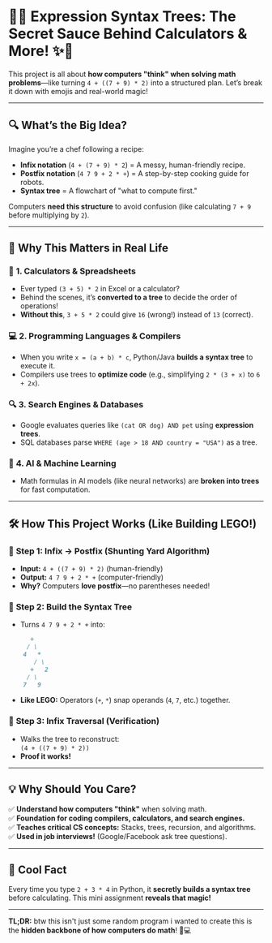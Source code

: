 # 🌳✨ **Expression Syntax Trees: The Secret Sauce Behind Calculators & More!** ✨🌳  

This project is all about **how computers "think" when solving math problems**—like turning `4 + ((7 + 9) * 2)` into a structured plan. Let’s break it down with emojis and real-world magic!  

---

## 🔍 **What’s the Big Idea?**  

Imagine you’re a chef following a recipe:

- **Infix notation** (`4 + (7 + 9) * 2`) = A messy, human-friendly recipe.  
- **Postfix notation** (`4 7 9 + 2 * +`) = A step-by-step cooking guide for robots.  
- **Syntax tree** = A flowchart of "what to compute first."  

Computers **need this structure** to avoid confusion (like calculating `7 + 9` before multiplying by `2`).  

---

## 🌟 **Why This Matters in Real Life**  

### 🧮 **1. Calculators & Spreadsheets**

- Ever typed `(3 + 5) * 2` in Excel or a calculator?  
- Behind the scenes, it’s **converted to a tree** to decide the order of operations!  
- **Without this**, `3 + 5 * 2` could give `16` (wrong!) instead of `13` (correct).  

### 💻 **2. Programming Languages & Compilers**

- When you write `x = (a + b) * c`, Python/Java **builds a syntax tree** to execute it.  
- Compilers use trees to **optimize code** (e.g., simplifying `2 * (3 + x)` to `6 + 2x`).  

### 🔍 **3. Search Engines & Databases**

- Google evaluates queries like `(cat OR dog) AND pet` using **expression trees**.  
- SQL databases parse `WHERE (age > 18 AND country = "USA")` as a tree.  

### 🤖 **4. AI & Machine Learning**

- Math formulas in AI models (like neural networks) are **broken into trees** for fast computation.  

---

## 🛠️ **How This Project Works (Like Building LEGO!)**  

### 📝 **Step 1: Infix → Postfix (Shunting Yard Algorithm)**

- **Input:** `4 + ((7 + 9) * 2)` (human-friendly)  
- **Output:** `4 7 9 + 2 * +` (computer-friendly)  
- **Why?** Computers **love postfix**—no parentheses needed!  

### 🌲 **Step 2: Build the Syntax Tree**

- Turns `4 7 9 + 2 * +` into:

```markdown
      +
     / \
    4   *
       / \
      +   2
     / \
    7   9
```

- **Like LEGO:** Operators (`+`, `*`) snap operands (`4`, `7`, etc.) together.  

### 🔄 **Step 3: Infix Traversal (Verification)**

- Walks the tree to reconstruct:  
`(4 + ((7 + 9) * 2))`  
- **Proof it works!**  

---

## 💡 **Why Should You Care?**

✅ **Understand how computers "think"** when solving math.  
✅ **Foundation for coding compilers, calculators, and search engines.**  
✅ **Teaches critical CS concepts:** Stacks, trees, recursion, and algorithms.  
✅ **Used in job interviews!** (Google/Facebook ask tree questions).  

---

## 🤯 **Cool Fact**

Every time you type `2 + 3 * 4` in Python, it **secretly builds a syntax tree** before calculating. This mini assignment **reveals that magic!**  

---

**TL;DR:** btw this isn't just some random program i wanted to create this is the **hidden backbone of how computers do math**! 🎉💻  
